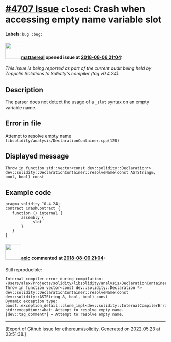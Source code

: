 # [\#4707 Issue](https://github.com/ethereum/solidity/issues/4707) `closed`: Crash when accessing empty name variable slot
**Labels**: `bug :bug:`


#### <img src="https://avatars.githubusercontent.com/u/388605?u=5a8b32f470dd72acdd5ea2c3451f91dd4d90b690&v=4" width="50">[mattaereal](https://github.com/mattaereal) opened issue at [2018-08-06 21:04](https://github.com/ethereum/solidity/issues/4707):

_This issue is being reported as part of the current audit being held by Zeppelin Solutions to Solidity's compiler (tag v0.4.24)._

## Description 
The parser does not detect the usage of a `_slot` syntax on an empty variable name. 

## Error in file
Attempt to resolve empty name
`libsolidity/analysis/DeclarationContainer.cpp(128)`

## Displayed message
`Throw in function std::vector<const dev::solidity::Declaration*> dev::solidity::DeclarationContainer::resolveName(const ASTString&, bool, bool) const`

## Example code
```solidity
pragma solidity ^0.4.24;
contract CrashContract {
   function () internal {
       assembly {
           _slot
       }
   }
}
```


#### <img src="https://avatars.githubusercontent.com/u/20340?v=4" width="50">[axic](https://github.com/axic) commented at [2018-08-06 21:04](https://github.com/ethereum/solidity/issues/4707#issuecomment-410880550):

Still reproducible:
```
Internal compiler error during compilation:
/Users/alex/Projects/solidity/libsolidity/analysis/DeclarationContainer.cpp(127): Throw in function vector<const dev::solidity::Declaration *> dev::solidity::DeclarationContainer::resolveName(const dev::solidity::ASTString &, bool, bool) const
Dynamic exception type: boost::exception_detail::clone_impl<dev::solidity::InternalCompilerError>
std::exception::what: Attempt to resolve empty name.
[dev::tag_comment*] = Attempt to resolve empty name.
```


-------------------------------------------------------------------------------



[Export of Github issue for [ethereum/solidity](https://github.com/ethereum/solidity). Generated on 2022.05.23 at 03:51:38.]
